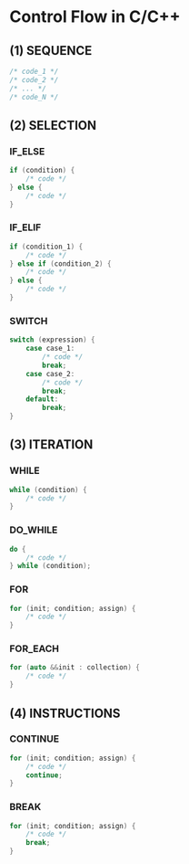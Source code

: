 # Control Flow in C/C++

## (1) SEQUENCE

```cpp
/* code_1 */
/* code_2 */
/* ... */
/* code_N */
```

## (2) SELECTION

### IF_ELSE

```cpp
if (condition) {
    /* code */
} else {
    /* code */
}
```

### IF_ELIF

```cpp
if (condition_1) {
    /* code */
} else if (condition_2) {
    /* code */
} else {
    /* code */
}
```

### SWITCH

```cpp
switch (expression) {
    case case_1:
        /* code */
        break;
    case case_2:
        /* code */
        break;
    default:
        break;
}
```

## (3) ITERATION

### WHILE

```cpp
while (condition) {
    /* code */
}
```

### DO_WHILE

```cpp
do {
    /* code */
} while (condition);
```

### FOR

```cpp
for (init; condition; assign) {
    /* code */
}
```

### FOR_EACH

```cpp
for (auto &&init : collection) {
    /* code */
}
```

## (4) INSTRUCTIONS

### CONTINUE

```cpp
for (init; condition; assign) {
    /* code */
    continue;
}
```

### BREAK

```cpp
for (init; condition; assign) {
    /* code */
    break;
}
```
